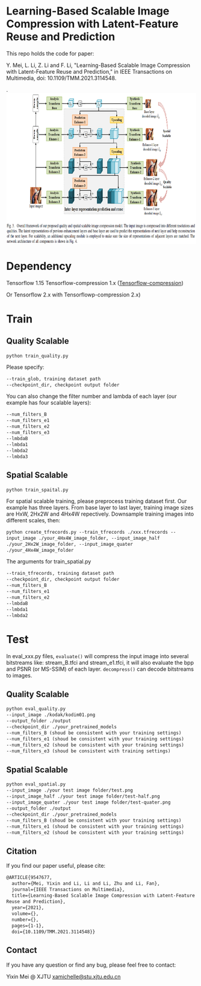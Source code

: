 # Learning-Based Scalable Image Compression with Latent-Feature Reuse and Prediction

This repo holds the code for paper:

Y. Mei, L. Li, Z. Li and F. Li, "Learning-Based Scalable Image Compression with Latent-Feature Reuse and Prediction," in IEEE Transactions on Multimedia, doi: 10.1109/TMM.2021.3114548.

.<img src="https://github.com/xaMichelle/Learning-based-Scalable-Image-Coding/blob/master/framework.PNG" width="600" height="400" />

# Dependency

Tensorflow 1.15 
Tensorflow-compression 1.x ([Tensorflow-compression](https://tensorflow.github.io/compression/))

Or Tensorflow 2.x with Tensorflowp-compression 2.x)

# Train

## Quality Scalable

```
python train_quality.py
```

Please specify:
```
--train_glob, training dataset path
--checkpoint_dir, checkpoint output folder
```
You can also change the filter number and lambda of each layer (our example has four scalable layers):
```
--num_filters_B
--num_filters_e1
--num_filters_e2
--num_filters_e3
--lmbdaB
--lmbda1
--lmbda2
--lmbda3
```

## Spatial Scalable

```
python train_spaital.py
```

For spatial scalable training, please preprocess training dataset first. Our example has three layers. From base layer to last layer, training image sizes are HxW, 2Hx2W and 4Hx4W repectively. Downsample training images into different scales, then:

```
python create_tfrecords.py --train_tfrecords ./xxx.tfrecords --input_image ./your_4Hx4W_image_folder, --input_image_half ./your_2Hx2W_image_folder, --input_image_quater ./your_4Hx4W_image_folder
```

The arguments for train_spatial.py 
```
--train_tfrecords, training dataset path
--checkpoint_dir, checkpoint output folder
--num_filters_B
--num_filters_e1
--num_filters_e2
--lmbdaB
--lmbda1
--lmbda2
```

# Test

In eval_xxx.py files, `evaluate()` will compress the input image into several bitstreams like: stream_B.tfci and stream_e1.tfci, it will also evaluate the bpp and PSNR (or MS-SSIM) of each layer. `decompress()` can decode bitstreams to images.

## Quality Scalable

```
python eval_quality.py
--input_image ./kodak/kodim01.png
--output_folder ./output
--checkpoint_dir ./your_pretrained_models
--num_filters_B (shoud be consistent with your training settings)
--num_filters_e1 (shoud be consistent with your training settings)
--num_filters_e2 (shoud be consistent with your training settings)
--num_filters_e3 (shoud be consistent with training settings)
```

## Spatial Scalable

```
python eval_spatial.py
--input_image ./your test image folder/test.png
--input_image_half ./your test image folder/test-half.png
--input_image_quater ./your test image folder/test-quater.png
--output_folder ./output
--checkpoint_dir ./your_pretrained_models
--num_filters_B (shoud be consistent with your training settings)
--num_filters_e1 (shoud be consistent with your training settings)
--num_filters_e2 (shoud be consistent with your training settings)
```

## Citation

If you find our paper useful, please cite:
```
@ARTICLE{9547677,
  author={Mei, Yixin and Li, Li and Li, Zhu and Li, Fan},
  journal={IEEE Transactions on Multimedia}, 
  title={Learning-Based Scalable Image Compression with Latent-Feature Reuse and Prediction}, 
  year={2021},
  volume={},
  number={},
  pages={1-1},
  doi={10.1109/TMM.2021.3114548}}
```

## Contact

If you have any question or find any bug, please feel free to contact:

Yixin Mei @ XJTU
xamichelle@stu.xjtu.edu.cn
